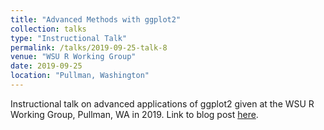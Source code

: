 ```yaml
---
title: "Advanced Methods with ggplot2"
collection: talks
type: "Instructional Talk"
permalink: /talks/2019-09-25-talk-8
venue: "WSU R Working Group"
date: 2019-09-25
location: "Pullman, Washington"
---
```


Instructional talk on advanced applications of ggplot2 given at the WSU R Working Group, Pullman, WA in 2019. Link to blog post [here](https://cougrstats.wordpress.com/2019/09/25/advanced-methods-with-ggplot2/).
